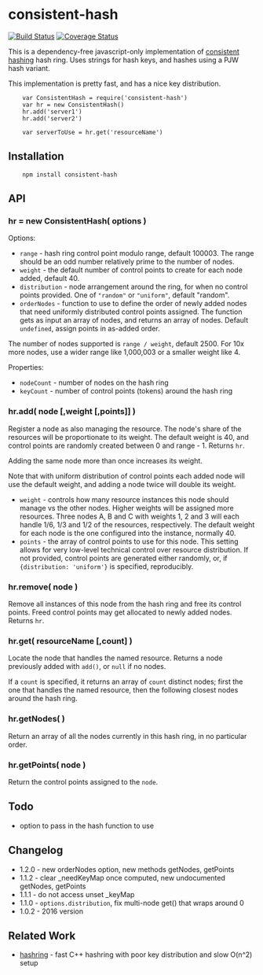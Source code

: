 consistent-hash
===============
[![Build Status](https://github.com/andrasq/consistent-hash-js/actions/workflows/nodejs.yml/badge.svg)](https://github.com/andrasq/consistent-hash-js/actions/workflows/nodejs.yml)
[![Coverage Status](https://coveralls.io/repos/github/andrasq/consistent-hash-js/badge.svg?branch=master)](https://coveralls.io/github/andrasq/consistent-hash-js?branch=master)

This is a dependency-free javascript-only implementation of
[consistent hashing](https://en.wikipedia.org/wiki/Consistent_hashing) hash
ring.  Uses strings for hash keys, and hashes using a PJW hash variant.

This implementation is pretty fast, and has a nice key distribution.

        var ConsistentHash = require('consistent-hash')
        var hr = new ConsistentHash()
        hr.add('server1')
        hr.add('server2')

        var serverToUse = hr.get('resourceName')


Installation
------------

        npm install consistent-hash


API
---

### hr = new ConsistentHash( options )

Options:

- `range` - hash ring control point modulo range, default 100003.  The range should be an
  odd number relatively prime to the number of nodes.
- `weight` - the default number of control points to create for each node added, default 40.
- `distribution` - node arrangement around the ring, for when no control points provided.
  One of `"random"` or `"uniform"`, default "random". 
- `orderNodes` - function to use to define the order of newly added nodes that need
  uniformly distributed control points assigned.  The function gets as input an array of nodes,
  and returns an array of nodes.  Default `undefined`, assign points in as-added order.

The number of nodes supported is `range / weight`, default 2500.  For
10x more nodes, use a wider range like 1,000,003 or a smaller weight like 4.

Properties:

- `nodeCount` - number of nodes on the hash ring
- `keyCount` - number of control points (tokens) around the hash ring

### hr.add( node [,weight [,points]] )

Register a node as also managing the resource.  The node's share of the
resources will be proportionate to its weight.  The default weight is 40,
and control points are randomly created between 0 and range - 1.  Returns `hr`.

Adding the same node more than once increases its weight.

Note that with uniform distribution of control points each added node will use the default weight,
and adding a node twice will double its weight.

- `weight` - controls how many resource instances this node should manage vs the other nodes.
  Higher weights will be assigned more resources.  Three nodes A, B and C with
  weights 1, 2 and 3 will each handle 1/6, 1/3 and 1/2 of the resources, respectively.
  The default weight for each node is the one configured into the instance, normally 40.
- `points` - the array of control points to use for this node.  This setting allows for very
  low-level technical control over resource distribution.  If not provided, control points are
  generated either randomly, or, if `{distribution: 'uniform'}` is specified, reproducibly.

### hr.remove( node )

Remove all instances of this node from the hash ring and free its control
points.  Freed control points may get allocated to newly added nodes.
Returns `hr`.

### hr.get( resourceName [,count] )

Locate the node that handles the named resource.  Returns a node previously
added with `add()`, or `null` if no nodes.

If a `count` is specified, it returns an array of `count` distinct nodes;
first the one that handles the named resource, then the following closest
nodes around the hash ring.

### hr.getNodes( )

Return an array of all the nodes currently in this hash ring, in no particular order.

### hr.getPoints( node )

Return the control points assigned to the `node`.


Todo
----

- option to pass in the hash function to use


Changelog
---------

- 1.2.0 - new orderNodes option, new methods getNodes, getPoints
- 1.1.2 - clear _needKeyMap once computed, new undocumented getNodes, getPoints
- 1.1.1 - do not access unset _keyMap
- 1.1.0 - `options.distribution`, fix multi-node get() that wraps around 0
- 1.0.2 - 2016 version


Related Work
------------

- [hashring](https://npmjs.org/package/hashring) - fast C++ hashring with poor key distribution and slow O(n^2) setup

